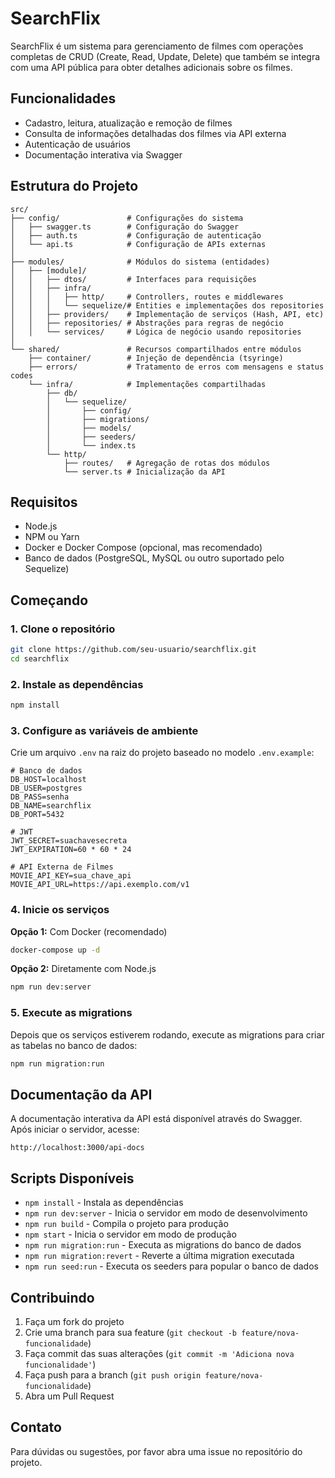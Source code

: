 # SearchFlix

SearchFlix é um sistema para gerenciamento de filmes com operações completas de CRUD (Create, Read, Update, Delete) que também se integra com uma API pública para obter detalhes adicionais sobre os filmes.

## Funcionalidades

- Cadastro, leitura, atualização e remoção de filmes
- Consulta de informações detalhadas dos filmes via API externa
- Autenticação de usuários
- Documentação interativa via Swagger

## Estrutura do Projeto

```
src/
├── config/               # Configurações do sistema
│   ├── swagger.ts        # Configuração do Swagger
│   ├── auth.ts           # Configuração de autenticação
│   └── api.ts            # Configuração de APIs externas
│
├── modules/              # Módulos do sistema (entidades)
│   ├── [module]/
│   │   ├── dtos/         # Interfaces para requisições
│   │   ├── infra/
│   │   │   ├── http/     # Controllers, routes e middlewares
│   │   │   └── sequelize/# Entities e implementações dos repositories
│   │   ├── providers/    # Implementação de serviços (Hash, API, etc)
│   │   ├── repositories/ # Abstrações para regras de negócio
│   │   └── services/     # Lógica de negócio usando repositories
│
└── shared/               # Recursos compartilhados entre módulos
    ├── container/        # Injeção de dependência (tsyringe)
    ├── errors/           # Tratamento de erros com mensagens e status codes
    └── infra/            # Implementações compartilhadas
        ├── db/
        │   └── sequelize/
        │       ├── config/
        │       ├── migrations/
        │       ├── models/
        │       ├── seeders/
        │       └── index.ts
        └── http/
            ├── routes/   # Agregação de rotas dos módulos
            └── server.ts # Inicialização da API
```

## Requisitos

- Node.js
- NPM ou Yarn
- Docker e Docker Compose (opcional, mas recomendado)
- Banco de dados (PostgreSQL, MySQL ou outro suportado pelo Sequelize)

## Começando

### 1. Clone o repositório

```bash
git clone https://github.com/seu-usuario/searchflix.git
cd searchflix
```

### 2. Instale as dependências

```bash
npm install
```

### 3. Configure as variáveis de ambiente

Crie um arquivo `.env` na raiz do projeto baseado no modelo `.env.example`:

```
# Banco de dados
DB_HOST=localhost
DB_USER=postgres
DB_PASS=senha
DB_NAME=searchflix
DB_PORT=5432

# JWT
JWT_SECRET=suachavesecreta
JWT_EXPIRATION=60 * 60 * 24

# API Externa de Filmes
MOVIE_API_KEY=sua_chave_api
MOVIE_API_URL=https://api.exemplo.com/v1
```

### 4. Inicie os serviços

**Opção 1:** Com Docker (recomendado)

```bash
docker-compose up -d
```

**Opção 2:** Diretamente com Node.js

```bash
npm run dev:server
```

### 5. Execute as migrations

Depois que os serviços estiverem rodando, execute as migrations para criar as tabelas no banco de dados:

```bash
npm run migration:run
```

## Documentação da API

A documentação interativa da API está disponível através do Swagger. Após iniciar o servidor, acesse:

```
http://localhost:3000/api-docs
```

## Scripts Disponíveis

- `npm install` - Instala as dependências
- `npm run dev:server` - Inicia o servidor em modo de desenvolvimento
- `npm run build` - Compila o projeto para produção
- `npm start` - Inicia o servidor em modo de produção
- `npm run migration:run` - Executa as migrations do banco de dados
- `npm run migration:revert` - Reverte a última migration executada
- `npm run seed:run` - Executa os seeders para popular o banco de dados

## Contribuindo

1. Faça um fork do projeto
2. Crie uma branch para sua feature (`git checkout -b feature/nova-funcionalidade`)
3. Faça commit das suas alterações (`git commit -m 'Adiciona nova funcionalidade'`)
4. Faça push para a branch (`git push origin feature/nova-funcionalidade`)
5. Abra um Pull Request


## Contato

Para dúvidas ou sugestões, por favor abra uma issue no repositório do projeto.
